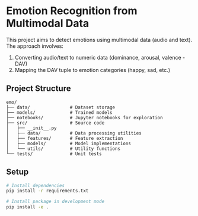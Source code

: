 # Emotion Recognition from Multimodal Data

This project aims to detect emotions using multimodal data (audio and text). The approach involves:

1. Converting audio/text to numeric data (dominance, arousal, valence - DAV)
2. Mapping the DAV tuple to emotion categories (happy, sad, etc.)

## Project Structure

```
emo/
├── data/               # Dataset storage
├── models/             # Trained models
├── notebooks/          # Jupyter notebooks for exploration
├── src/                # Source code
│   ├── __init__.py
│   ├── data/           # Data processing utilities
│   ├── features/       # Feature extraction
│   ├── models/         # Model implementations
│   └── utils/          # Utility functions
└── tests/              # Unit tests
```

## Setup

```bash
# Install dependencies
pip install -r requirements.txt

# Install package in development mode
pip install -e .
```
